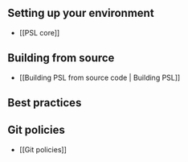 ## Setting up your environment
- [[PSL core]]

## Building from source
- [[Building PSL from source code | Building PSL]]

## Best practices

## Git policies
- [[Git policies]]



